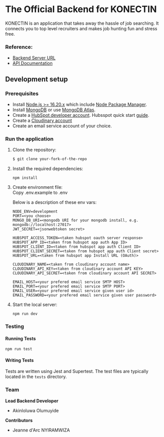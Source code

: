 # The Official Backend for KONECTIN

KONECTIN is an application that takes away the hassle of job searching. It connects you to top level recruiters and makes job hunting fun and stress free.


### Reference:
- [Backend Server URL](https://konectin-backend-hj09.onrender.com)  
- [API Documentation](https://documenter.getpostman.com/view/16987750/2s93RRvsyu)

## Development setup
### Prerequisites

- Install [Node.js >= 16.20.x](https://nodejs.org) which include [Node Package Manager](https://docs.npmjs.com/getting-started).
- Install [MongoDB](https://www.mongodb.com/docs/manual/installation/) or use [MongoDB Atlas](https://www.mongodb.com/atlas).
- Create a [HubSpot developer account](https://app.hubspot.com/signup/developers). Hubsspot quick start [guide](https://developers.hubspot.com/docs/api/oauth-quickstart-guide).
- Create a [Cloudinary account](https://cloudinary.com) 
- Create an email service account of your choice.


### Run the application

1. Clone the repository:
    ```bash
    $ git clone your-fork-of-the-repo
    ```

2. Install the required dependencies: 
   ```
   npm install
   ```

3. Create environment file:  
    Copy .env.example to .env
    
    Below is a description of these env vars:

    ```
    NODE_ENV=development
    PORT=<you choose>
    MONGO_DB_URI=<mongodb URI for your mongodb install, e.g. mongodb://localhost:27017>
    JWT_SECRET=<jsonwebtoken secret>

    HUBSPOT_ACCESS_TOKEN=<taken hubspot oauth server response>
    HUBSPOT_APP_ID=<taken from hubspot app auth App ID>
    HUBSPOT_CLIENT_ID=<taken from hubspot app auth Client ID>
    HUBSPOT_CLIENT_SECRET=<taken from hubspot app auth Client secret>
    HUBSPOT_URL=<taken from hubspot app Install URL (OAuth)>

    CLOUDINARY_NAME=<taken from cloudinary account name>
    CLOUDINARY_API_KEY=<taken from cloudinary account API KEY>
    CLOUDINARY_API_SECRET=<taken from cloudinary account API SECRET>

    EMAIL_HOST=<your prefered email service SMTP HOST>
    EMAIL_PORT=<your prefered email service SMTP PORT>
    EMAIL_USER=<your prefered email service given user id>
    EMAIL_PASSWORD=<your prefered email service given user password>
    ``` 

3. Start the local server:  
   ```
   npm run dev
   ```

### Testing
#### Running Tests

```
npm run test
```

#### Writing Tests

Tests are written using Jest and Supertest. The test files are typically located in the `tests` directory.

### Team

**Lead Backend Developer** 
- Akinloluwa Olumuyide 

**Contributors** 
- Jeanne d'Arc NYIRAMWIZA